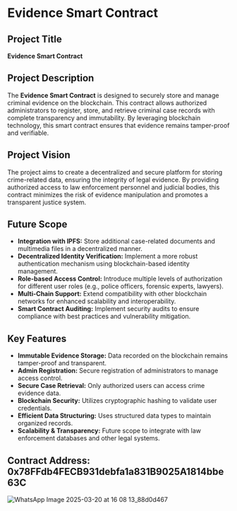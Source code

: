 # Evidence Smart Contract

## Project Title
**Evidence Smart Contract**

## Project Description
The **Evidence Smart Contract** is designed to securely store and manage criminal evidence on the blockchain. This contract allows authorized administrators to register, store, and retrieve criminal case records with complete transparency and immutability. By leveraging blockchain technology, this smart contract ensures that evidence remains tamper-proof and verifiable.

## Project Vision
The project aims to create a decentralized and secure platform for storing crime-related data, ensuring the integrity of legal evidence. By providing authorized access to law enforcement personnel and judicial bodies, this contract minimizes the risk of evidence manipulation and promotes a transparent justice system.

## Future Scope
- **Integration with IPFS:** Store additional case-related documents and multimedia files in a decentralized manner.
- **Decentralized Identity Verification:** Implement a more robust authentication mechanism using blockchain-based identity management.
- **Role-based Access Control:** Introduce multiple levels of authorization for different user roles (e.g., police officers, forensic experts, lawyers).
- **Multi-Chain Support:** Extend compatibility with other blockchain networks for enhanced scalability and interoperability.
- **Smart Contract Auditing:** Implement security audits to ensure compliance with best practices and vulnerability mitigation.

## Key Features
- **Immutable Evidence Storage:** Data recorded on the blockchain remains tamper-proof and transparent.
- **Admin Registration:** Secure registration of administrators to manage access control.
- **Secure Case Retrieval:** Only authorized users can access crime evidence data.
- **Blockchain Security:** Utilizes cryptographic hashing to validate user credentials.
- **Efficient Data Structuring:** Uses structured data types to maintain organized records.
- **Scalability & Transparency:** Future scope to integrate with law enforcement databases and other legal systems.

## Contract Address: 0x78FFdb4FECB931debfa1a831B9025A1814bbe63C

![WhatsApp Image 2025-03-20 at 16 08 13_88d0d467](https://github.com/user-attachments/assets/4842d960-451f-4140-8440-ded57dadfcbb)
